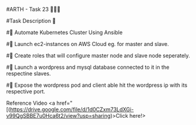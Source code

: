 #ARTH - Task 23 👨🏻‍💻 

#Task Description 📄

#📌 Automate Kubernetes Cluster Using Ansible

#🔅 Launch ec2-instances on AWS Cloud eg. for master and slave.

#🔅 Create roles that will configure master node and slave node seperately.

#🔅 Launch a wordpress and mysql database connected to it in the respectine slaves. 

#🔅 Expose the wordpress pod and client able hit the wordpress ip with its respective port.

Reference Video <a href="[(https://drive.google.com/file/d/1d0CZxm73LdXGi-v99QgSBBE7u0Hca6t2/view?usp=sharing)>Click here!>
